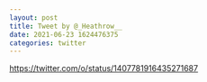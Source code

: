 ```yaml
--- 
layout: post 
title: Tweet by @_Heathrow__ 
date: 2021-06-23 1624476375 
categories: twitter 
--- 
```

https://twitter.com/o/status/1407781916435271687